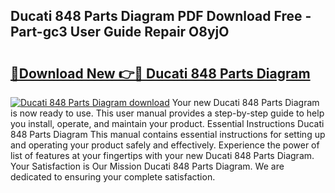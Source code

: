 ## Ducati 848 Parts Diagram PDF Download Free - Part-gc3 User Guide Repair O8yjO

# <h2><a href="http://dfktuu.blite.top/?on=Ducati+848+Parts+Diagram">🔗Download New 👉🔴 Ducati 848 Parts Diagram</a></h2>

[![Ducati 848 Parts Diagram download](https://i.imgur.com/lujVjoI.png)](http://dfktuu.blite.top/?on=Ducati+848+Parts+Diagram)
Your new Ducati 848 Parts Diagram is now ready to use. This user manual provides a step-by-step guide to help you install, operate, and maintain your product. Essential Instructions Ducati 848 Parts Diagram This manual contains essential instructions for setting up and operating your product safely and effectively. Experience the power of list of features at your fingertips with your new Ducati 848 Parts Diagram. Your Satisfaction is Our Mission Ducati 848 Parts Diagram. We are dedicated to ensuring your complete satisfaction.
